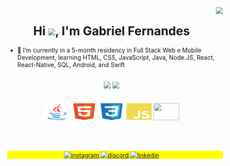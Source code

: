 <br><br>
<img align="right" height="500em"
src="https://i.imgur.com/12uYRpN.png"/>

<h1 align="center">Hi <img src="https://raw.githubusercontent.com/kaueMarques/kaueMarques/master/hi.gif" width="30px">, I'm Gabriel Fernandes</h1>

- 🌱 I’m currently in a 5-month residency in Full Stack Web e Mobile Development, learning HTML, CSS, JavaScript, Java, Node.JS, React, React-Native, SQL, Android, and Swift
<br><br>
<p align="center">
<img width="430em" src="https://github-readme-stats.vercel.app/api?username=gaabezk&show_icons=true&theme=vision-friendly-dark">
<img width="430em" src="https://github-readme-stats.vercel.app/api/top-langs/?username=gaabezk&layout=compact&theme=vision-friendly-dark">
</p>

<div style="display: inline_block" align="center"><br>
  <img align="center" height="40" width="60" src="https://raw.githubusercontent.com/devicons/devicon/master/icons/java/java-original.svg">
  <img align="center" height="40" width="60" src="https://raw.githubusercontent.com/devicons/devicon/master/icons/html5/html5-original.svg">
  <img align="center" height="40" width="60" src="https://raw.githubusercontent.com/devicons/devicon/master/icons/css3/css3-original.svg">
  <img align="center" height="40" width="60" src="https://raw.githubusercontent.com/devicons/devicon/master/icons/javascript/javascript-plain.svg">
  <img align="center" height="40" width="60" src="https://cdn.jsdelivr.net/gh/devicons/devicon/icons/git/git-original.svg">
  </div>
  
  ### 
  
<br><br>

<p align="center" style="background:yellow">
 <a href="https://instagram.com/gabrielfern__" target="_blank">
 <img align="center" height="25" width="126" src="https://img.shields.io/badge/-gabrielfern__-05122A?style=flat&logo=instagram" alt="instagram"/>
</a>
<a href="https://discord.gg/neU4Jj9h2k" target="_blank">
  <img align="center" height="25" width="100" src="https://img.shields.io/badge/-discord-05122A?style=flat&logo=discord" alt="discord"/>
</a>
<a href="https://www.linkedin.com/in/gabezk/" target="_blank">
  <img align="center" height="25" width="100" src="https://img.shields.io/badge/-gabezk-05122A?style=flat&logo=linkedin" alt="linkedin"/>
</a>

